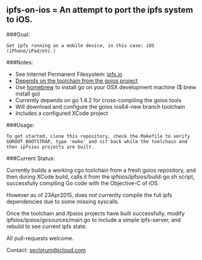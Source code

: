 
## ipfs-on-ios = An attempt to port the ipfs system to iOS.

###Goal:

	Get ipfs running on a mobile device, in this case: iOS (iPhone/iPad/etc.)

###Notes:

* See Internet Permanent Filesystem: [ipfs.io](http://ipfs.io)
* [Depends on the toolchain from the goios project](https://bitbucket.org/minux/goios)
* Use [homebrew](http://brew.sh/) to install go on your OSX development machine ($ brew install go)
* Currently depends on go 1.4.2 for cross-compiling the goios tools
* Will download and configure the goios ios64-new branch toolchain
* Includes a configured XCode project 

###Usage:

	To get started, clone this repository, check the Makefile to verify GOROOT_BOOTSTRAP, type 'make' and sit back while the toolchain and then ipfsios projects are built.

###Current Status:

Currently builds a working cgo toolchain from a fresh goios repository, and then during XCode build, calls it from the ipfsios/ipfsios/build-go.sh script, successfully compiling Go code with the Objective-C of iOS.

However as of 23Apr2015, does *not* currently compile the full ipfs dependencies due to some missing syscalls.  

Once the toolchain and ifpsios projects have built successfully, modify ipfsios/ipsios/gosources/main.go to include a simple ipfs-server, and rebuild to see current ipfs state.

All pull-requests welcome.

Contact: seclorum@icloud.com
